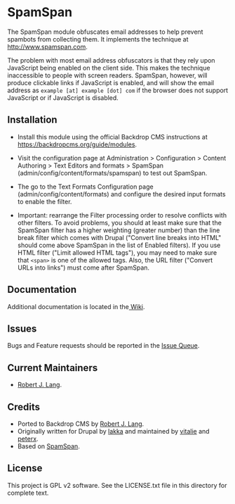 SpamSpan
======================

The SpamSpan module obfuscates email addresses to help prevent spambots from
collecting them.  It implements the technique at http://www.spamspan.com.

The problem with most email address obfuscators is that they rely upon
JavaScript being enabled on the client side.  This makes the technique
inaccessible to people with screen readers.  SpamSpan, however, will produce
clickable links if JavaScript is enabled, and will show the email address as
<code>example [at] example [dot] com</code> if the browser does not support
JavaScript or if JavaScript is disabled.


Installation
------------

- Install this module using the official Backdrop CMS instructions at
https://backdropcms.org/guide/modules.

- Visit the configuration page at Administration > Configuration > Content
Authoring > Text Editors and formats > SpamSpan
(admin/config/content/formats/spamspan) to test out SpamSpan.

- The go to the Text Formats Configuration page (admin/config/content/formats)
and configure the desired input formats to enable the filter.

- Important: rearrange the Filter processing order to resolve conflicts with
other filters.  To avoid problems, you should at least make sure that the
SpamSpan filter has a higher weighting (greater number) than the line break
filter which comes with Drupal ("Convert line breaks into HTML" should come
above SpamSpan in the list of Enabled filters).  If you use HTML filter ("Limit
allowed HTML tags"), you may need to make sure that `<span>` is one of the
allowed tags. Also, the URL filter ("Convert URLs into links") must come after
SpamSpan.

Documentation
-------------

Additional documentation is located in the[ Wiki](https://github.com/backdrop-contrib/spamspan/wiki/Documentation).

Issues
------

Bugs and Feature requests should be reported in the [Issue Queue](https://github.com/backdrop-contrib/foo-project/issues).

Current Maintainers
-------------------

- [Robert J. Lang](https://github.com/bugfolder).

Credits
-------

- Ported to Backdrop CMS by [Robert J. Lang](https://github.com/bugfolder).
- Originally written for Drupal by [lakka](https://www.drupal.org/u/lakka)
  and maintained by [vitalie](https://www.drupal.org/u/vitalie) and
  [peterx](https://www.drupal.org/u/peterx).
- Based on [SpamSpan](https://www.spamspan.com).

License
-------

This project is GPL v2 software.
See the LICENSE.txt file in this directory for complete text.

